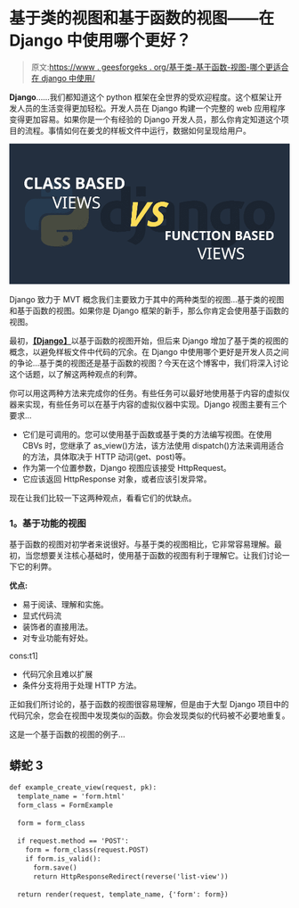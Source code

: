 # 基于类的视图和基于函数的视图——在 Django 中使用哪个更好？

> 原文:[https://www . geesforgeks . org/基于类-基于函数-视图-哪个更适合在 django 中使用/](https://www.geeksforgeeks.org/class-based-vs-function-based-views-which-one-is-better-to-use-in-django/)

**Django**……我们都知道这个 python 框架在全世界的受欢迎程度。这个框架让开发人员的生活变得更加轻松。开发人员在 Django 构建一个完整的 web 应用程序变得更加容易。如果你是一个有经验的 Django 开发人员，那么你肯定知道这个项目的流程。事情如何在姜戈的样板文件中运行，数据如何呈现给用户。

![Class-Based-vs-Function-Based-Views](img/80a760a6140dc1eb9763f40f19a7182a.png)

Django 致力于 MVT 概念我们主要致力于其中的两种类型的视图…基于类的视图和基于函数的视图。如果你是 Django 框架的新手，那么你肯定会使用基于函数的视图。

最初，[**【Django】**](https://www.geeksforgeeks.org/django-tutorial/)以基于函数的视图开始，但后来 Django 增加了基于类的视图的概念，以避免样板文件中代码的冗余。在 Django 中使用哪个更好是开发人员之间的争论…基于类的视图还是基于函数的视图？今天在这个博客中，我们将深入讨论这个话题，以了解这两种观点的利弊。

你可以用这两种方法来完成你的任务。有些任务可以最好地使用基于内容的虚拟仪器来实现，有些任务可以在基于内容的虚拟仪器中实现。Django 视图主要有三个要求…

*   它们是可调用的。您可以使用基于函数或基于类的方法编写视图。在使用 CBVs 时，您继承了 as_view()方法，该方法使用 dispatch()方法来调用适合的方法，具体取决于 HTTP 动词(get、post)等。
*   作为第一个位置参数，Django 视图应该接受 HttpRequest。
*   它应该返回 HttpResponse 对象，或者应该引发异常。

现在让我们比较一下这两种观点，看看它们的优缺点。

### **1。基于功能的视图**

基于函数的视图对初学者来说很好。与基于类的视图相比，它非常容易理解。最初，当您想要关注核心基础时，使用基于函数的视图有利于理解它。让我们讨论一下它的利弊。

**优点:**

*   易于阅读、理解和实施。
*   显式代码流
*   装饰者的直接用法。
*   对专业功能有好处。

cons:t1]

*   代码冗余且难以扩展
*   条件分支将用于处理 HTTP 方法。

正如我们所讨论的，基于函数的视图很容易理解，但是由于大型 Django 项目中的代码冗余，您会在视图中发现类似的函数。你会发现类似的代码被不必要地重复。

这是一个基于函数的视图的例子…

## 蟒蛇 3

```
def example_create_view(request, pk):
  template_name = 'form.html'
  form_class = FormExample

  form = form_class

  if request.method == 'POST':
    form = form_class(request.POST)
    if form.is_valid():
      form.save()
      return HttpResponseRedirect(reverse('list-view'))

  return render(request, template_name, {'form': form})
```